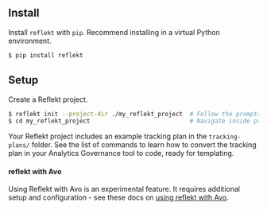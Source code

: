 <!--
SPDX-FileCopyrightText: 2022 Gregory Clunies <greg@reflekt-ci.com>

SPDX-License-Identifier: Apache-2.0
-->

## Install
Install `reflekt` with `pip`. Recommend installing in a virtual Python environment.
```bash
$ pip install reflekt
```

## Setup
Create a Reflekt project.
```bash
$ reflekt init --project-dir ./my_reflekt_project  # Follow the prompts
$ cd my_reflekt_project                            # Navigate inside project
```

Your Reflekt project includes an example tracking plan in the `tracking-plans/` folder. See the list of commands to learn how to convert the tracking plan in your Analytics Governance tool to code, ready for templating.

#### reflekt with Avo
Using Reflekt with Avo is an experimental feature. It requires additional setup and configuration - see these docs on [using reflekt with Avo](reflekt-with-avo.md).
